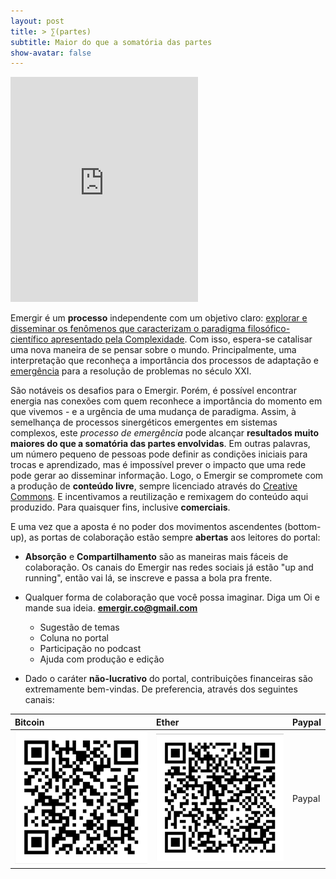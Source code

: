```yaml
---
layout: post
title: > ∑(partes)
subtitle: Maior do que a somatória das partes
show-avatar: false
---
```



<iframe src="https://emergir.github.io/draft7.html" style="position:relative; width="840" height="360" frameborder="0"></iframe>


Emergir é um **processo** independente com um objetivo claro: [explorar e disseminar os fenômenos que caracterizam o paradigma filosófico-científico apresentado pela Complexidade](https://emergir.github.io/2017-10-16-Por-que-Emergir/). Com isso, espera-se catalisar uma nova maneira de se pensar sobre o mundo. Principalmente, uma interpretação que reconheça a importância dos processos de adaptação e [emergência](https://pt.wikipedia.org/wiki/Emerg%C3%AAncia) para a resolução de problemas no século XXI.

São notáveis os desafios para o Emergir. Porém, é possível encontrar energia nas conexões com quem reconhece a importância do momento em que vivemos - e a urgência de uma mudança de paradigma. Assim, à semelhança de processos sinergéticos emergentes em sistemas complexos, este *processo de emergência* pode alcançar **resultados muito maiores do que a somatória das partes envolvidas**. Em outras palavras, um número pequeno de pessoas pode definir as condições iniciais para trocas e aprendizado, mas é impossível prever o impacto que uma rede pode gerar ao disseminar informação. Logo, o Emergir se compromete com a produção de **conteúdo livre**, sempre licenciado através do [Creative Commons](https://br.creativecommons.org/). E incentivamos a reutilização e remixagem do conteúdo aqui produzido. Para quaisquer fins, inclusive **comerciais**.

E uma vez que a aposta é no poder dos movimentos ascendentes (bottom-up), as portas de colaboração estão sempre **abertas** aos leitores do portal:

* **Absorção** e **Compartilhamento** são as maneiras mais fáceis de colaboração. Os canais do Emergir nas redes sociais já estão "up and running", então vai lá, se inscreve e passa a bola pra frente.

* Qualquer forma de colaboração que você possa imaginar. Diga um Oi e mande sua ideia. **emergir.co@gmail.com**
  * Sugestão de temas
  * Coluna no portal
  * Participação no podcast
  * Ajuda com produção e edição

* Dado o caráter **não-lucrativo** do portal, contribuições financeiras são extremamente bem-vindas. De preferencia, através dos seguintes canais:

| Bitcoin | Ether | Paypal |
| :------ |:--- | :--- |
| ![Bitcoin](/img/emergir_bitcoin.png) | ![Ether](/img/emergir_ether.png) | Paypal |


